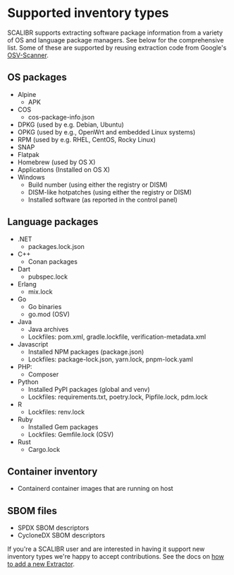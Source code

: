 # Supported inventory types

SCALIBR supports extracting software package information from a variety of OS and language package managers. See below for the comprehensive list. Some of these are supported by reusing extraction code from Google's [OSV-Scanner](https://github.com/google/osv-scanner).

## OS packages

* Alpine
  * APK
* COS
  * cos-package-info.json
* DPKG (used by e.g. Debian, Ubuntu)
* OPKG (used by e.g., OpenWrt and embedded Linux systems)
* RPM (used by e.g. RHEL, CentOS, Rocky Linux)
* SNAP
* Flatpak
* Homebrew (used by OS X)
* Applications (Installed on OS X)
* Windows
  * Build number (using either the registry or DISM)
  * DISM-like hotpatches (using either the registry or DISM)
  * Installed software (as reported in the control panel)

## Language packages

* .NET
  * packages.lock.json
* C++
  * Conan packages
* Dart
  * pubspec.lock
* Erlang
  * mix.lock
* Go
  * Go binaries
  * go.mod (OSV)
* Java
  * Java archives
  * Lockfiles: pom.xml, gradle.lockfile, verification-metadata.xml
* Javascript
  * Installed NPM packages (package.json)
  * Lockfiles: package-lock.json, yarn.lock, pnpm-lock.yaml
* PHP:
  * Composer
* Python
  * Installed PyPI packages (global and venv)
  * Lockfiles: requirements.txt, poetry.lock, Pipfile.lock, pdm.lock
* R
  * Lockfiles: renv.lock
* Ruby
  * Installed Gem packages
  * Lockfiles: Gemfile.lock (OSV)
* Rust
  * Cargo.lock

## Container inventory

* Containerd container images that are running on host

## SBOM files

* SPDX SBOM descriptors
* CycloneDX SBOM descriptors

If you're a SCALIBR user and are interested in having it support new inventory types we're happy to accept contributions. See the docs on [how to add a new Extractor](/docs/new_extractor.md).
